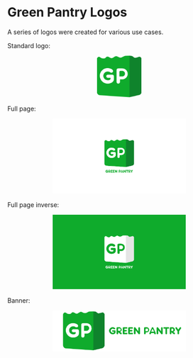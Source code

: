 # Green Pantry Logos

A series of logos were created for various use cases.

Standard logo:
<p align="center">
      <img width="100" src="GP_Logo.png">
</p>
Full page:
<p align="center">
      <img width="300" src="FullPage.png">
</p>
Full page inverse:
<p align="center">
      <img width="300" src="FullPageInverse.png">
</p>
Banner:
<p align="center">
      <img width="300" src="Banner.png">
</p>
